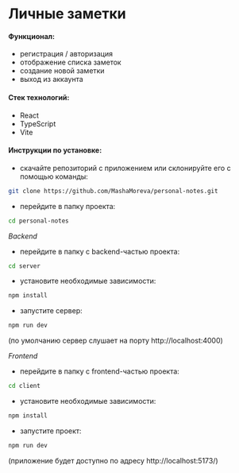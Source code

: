 # Личные заметки

#### Функционал:

- регистрация / авторизация  
- отображение списка заметок  
- создание новой заметки
- выход из аккаунта   

#### Стек технологий:

- React  
- TypeScript  
- Vite  

#### Инструкции по установке:

- cкачайте репозиторий с приложением или склонируйте его с помощью команды:

```sh
git clone https://github.com/MashaMoreva/personal-notes.git
```

- перейдите в папку проекта:

```sh
cd personal-notes
```

_Backend_

- перейдите в папку с backend-частью проекта:

```sh
cd server
```

- установите необходимые зависимости:

```sh
npm install
```

- запустите сервер:

```sh
npm run dev
```

(по умолчанию сервер слушает на порту http://localhost:4000)

_Frontend_

- перейдите в папку с frontend-частью проекта:

```sh
cd client
```

- установите необходимые зависимости:

```sh
npm install
```

- запустите проект:

```sh
npm run dev
```

(приложение будет доступно по адресу http://localhost:5173/)

